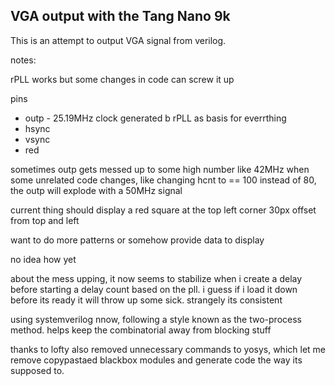 VGA output with the Tang Nano 9k
--------------------------------

This is an attempt to output VGA signal from verilog.

notes:

rPLL works but some changes in code can screw it up

pins
- outp - 25.19MHz clock generated b rPLL as basis for everrthing
- hsync
- vsync
- red

sometimes outp gets messed up to some high number like 42MHz when some unrelated code changes, like changing hcnt to == 100 instead of 80, the outp will explode with a 50MHz signal

current thing should display a red square at the top left corner 30px offset from top and left

want to do more patterns or somehow provide data to display

no idea how yet

about the mess upping, it now seems to stabilize when i create a delay before starting a delay count based on the pll. i guess if i load it down before its ready it will throw up some sick. strangely its consistent

using systemverilog nnow, following a style known as the two-process method.
helps keep the combinatorial away from blocking stuff

thanks to lofty also removed unnecessary commands to yosys, which let me remove copypastaed blackbox modules and generate code the way its supposed to.

